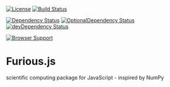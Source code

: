 [![License](http://img.shields.io/badge/license-MIT-brightgreen.png)](http://github.com/amd/furious.js/blob/master/LICENSE)
[![Build Status](https://travis-ci.org/amd/furious.js.svg?branch=master)](https://travis-ci.org/amd/furious.js)

[![Dependency Status](https://david-dm.org/amd/furious.js.png)](https://david-dm.org/amd/furious.js)
[![OptionalDependency Status](https://david-dm.org/amd/furious.js/optional-status.png)](https://david-dm.org/amd/furious.js#info=optionalDependencies)
[![devDependency Status](https://david-dm.org/amd/furious.js/dev-status.png)](https://david-dm.org/amd/furious.js#info=devDependencies)

[![Browser Support](https://ci.testling.com/amd/furious.js.png)](https://ci.testling.com/amd/furious.js)

Furious.js
==========

scientific computing package for JavaScript - inspired by NumPy
